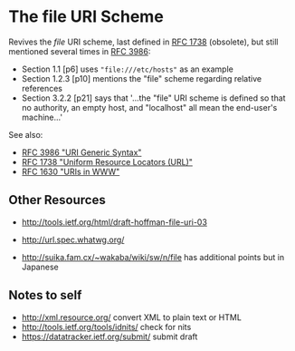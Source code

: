 The file URI Scheme
===================

Revives the _file_ URI scheme, last defined in [RFC 1738](http://tools.ietf.org/html/rfc1738) (obsolete), but still mentioned several times in [RFC 3986](http://tools.ietf.org/html/rfc3986):
* Section 1.1 [p6] uses `"file:///etc/hosts"` as an example
* Section 1.2.3 [p10] mentions the "file" scheme regarding relative references
* Section 3.2.2 [p21] says that '...the "file" URI scheme is defined so that no authority, an empty host, and "localhost" all mean the end-user's machine...'

See also:
* [RFC 3986 "URI Generic Syntax"](http://tools.ietf.org/html/rfc3986)
* [RFC 1738 "Uniform Resource Locators (URL)"](http://tools.ietf.org/html/rfc1738#page-15)
* [RFC 1630 "URIs in WWW"](http://tools.ietf.org/html/rfc1630#page-19)

Other Resources
---------------

* http://tools.ietf.org/html/draft-hoffman-file-uri-03
* http://url.spec.whatwg.org/

* http://suika.fam.cx/~wakaba/wiki/sw/n/file has additional points but in Japanese

Notes to self
-------------

* http://xml.resource.org/ convert XML to plain text or HTML
* http://tools.ietf.org/tools/idnits/ check for nits
* https://datatracker.ietf.org/submit/ submit draft
